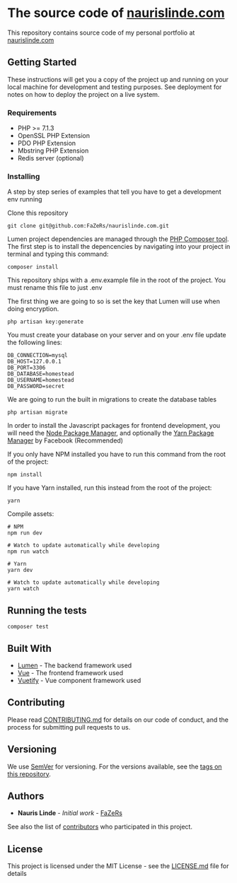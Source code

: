 # The source code of [naurislinde.com](https://naurislinde.com)

This repository contains source code of my personal portfolio at [naurislinde.com](https://naurislinde.com)

## Getting Started

These instructions will get you a copy of the project up and running on your local machine for development and testing purposes. See deployment for notes on how to deploy the project on a live system.

### Requirements

- PHP >= 7.1.3
- OpenSSL PHP Extension
- PDO PHP Extension
- Mbstring PHP Extension
- Redis server (optional)

### Installing

A step by step series of examples that tell you have to get a development env running

Clone this repository
```
git clone git@github.com:FaZeRs/naurislinde.com.git
```

Lumen project dependencies are managed through the [PHP Composer tool](https://getcomposer.org/). The first step is to install the depencencies by navigating into your project in terminal and typing this command:
```
composer install
```

This repository ships with a .env.example file in the root of the project. You must rename this file to just .env

The first thing we are going to so is set the key that Lumen will use when doing encryption.
```
php artisan key:generate
```

You must create your database on your server and on your .env file update the following lines:
```
DB_CONNECTION=mysql
DB_HOST=127.0.0.1
DB_PORT=3306
DB_DATABASE=homestead
DB_USERNAME=homestead
DB_PASSWORD=secret
```

We are going to run the built in migrations to create the database tables
```
php artisan migrate
```

In order to install the Javascript packages for frontend development, you will need the [Node Package Manager](https://www.npmjs.com/), and optionally the [Yarn Package Manager](https://yarnpkg.com/lang/en/) by Facebook (Recommended)

If you only have NPM installed you have to run this command from the root of the project:
```
npm install
```
If you have Yarn installed, run this instead from the root of the project:
```
yarn
```

Compile assets:
```
# NPM
npm run dev

# Watch to update automatically while developing
npm run watch

# Yarn
yarn dev

# Watch to update automatically while developing
yarn watch
```

## Running the tests

```
composer test
```


## Built With

* [Lumen](https://lumen.laravel.com) - The backend framework used
* [Vue](https://vuejs.org) - The frontend framework used
* [Vuetify](https://vuetifyjs.com) - Vue component framework used

## Contributing

Please read [CONTRIBUTING.md](https://gist.github.com/PurpleBooth/b24679402957c63ec426) for details on our code of conduct, and the process for submitting pull requests to us.

## Versioning

We use [SemVer](http://semver.org/) for versioning. For the versions available, see the [tags on this repository](https://github.com/your/project/tags). 

## Authors

* **Nauris Linde** - *Initial work* - [FaZeRs](https://github.com/FaZeRs)

See also the list of [contributors](https://github.com/your/project/contributors) who participated in this project.

## License

This project is licensed under the MIT License - see the [LICENSE.md](LICENSE.md) file for details
